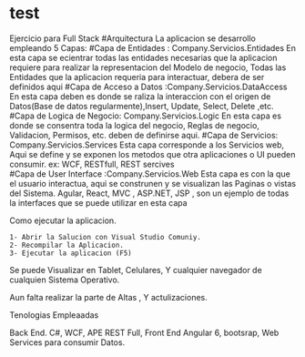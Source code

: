 # test
Ejercicio​ ​para​ ​Full​ ​Stack
#Arquitectura
La aplicacion se desarrollo empleando 5 Capas:
  #Capa de Entidades : Company.Servicios.Entidades
    En esta capa se ecientrar todas las entidades necesarias que la aplicacion requiere para realizar la representacion del 
    Modelo de negocio, Todas las Entidades que la aplicacion requeria para interactuar, debera de ser definidos aqui
  #Capa de Acceso a Datos :Company.Servicios.DataAccess
    En esta capa deben es donde se raliza la interaccion con el origen de Datos(Base de datos regularmente),Insert, Update, Select, Delete
    ,etc. 
  #Capa de Logica de Negocio: Company.Servicios.Logic
    En esta capa es donde se consentra toda la logica del negocio, Reglas de negocio, Validacion, Permisos, etc. deben de definirse aqui.
  #Capa de Servicios: Company.Servicios.Services
    Esta capa corresponde a los Servicios web, Aqui se define y se exponen los metodos que otra aplicaciones o UI pueden consumir. ex: WCF, RESTfull, REST sercives  
  #Capa de User Interface :Company.Servicios.Web
    Esta capa es con la que el usuario interactua, aqui se construnen y se visualizan las Paginas o vistas del Sistema. Agular, React, MVC , ASP.NET, JSP , son un ejemplo
    de todas la interfaces que se puede utilizar en esta capa
    
  
  Como ejecutar la aplicacion.
  
    1- Abrir la Salucion con Visual Studio Comuniy.
    2- Recompilar la Aplicacion.
    3- Ejecutar la aplicacion (F5)
    
  Se puede Visualizar en Tablet, Celulares, Y cualquier navegador de cualquien Sistema Operativo.
  
  Aun falta realizar la parte de Altas , Y actulizaciones.
  
  Tenologias Empleaadas
  
  Back End. 
    C#, WCF, APE REST Full, 
  Front End
    Angular 6, bootsrap, Web Services para consumir Datos.
   
 
